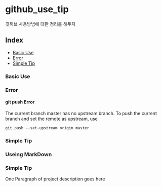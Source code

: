 # github_use_tip
깃허브 사용방법에 대한 정리를 해두자

## Index
  - [Basic Use](##Basic-Use)
  - [Error](##Error)
  - [Simple Tip](##Simple-Tip) 


### Basic Use



### Error

#### git push Error
The current branch master has no upstream branch.
To push the current branch and set the remote as upstream, use

    git push --set-upstream origin master
    




### Simple Tip



### Useing MarkDown


### Simple Tip
One Paragraph of project description goes here

